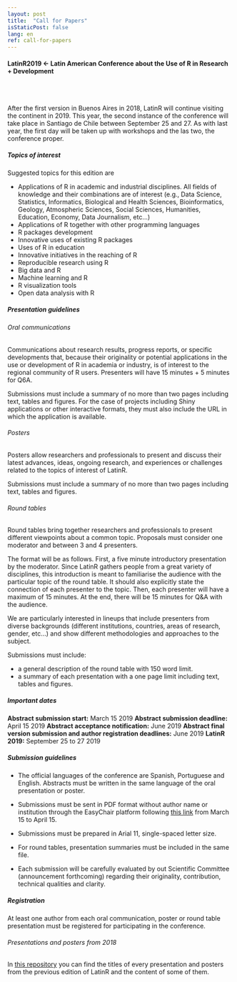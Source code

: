 ```yaml
---
layout: post
title:  "Call for Papers"
isStaticPost: false
lang: en
ref: call-for-papers
---
```



#### LatinR2019 <- Latin American Conference about the Use of R in Research + Development
<br>
<br>

After the first version in Buenos Aires in 2018, LatinR will continue visiting the continent in 2019. This year, the second instance of the conference will take place in Santiago de Chile between September 25 and 27. As with last year, the first day will be taken up with workshops and the las two, the conference proper. 

##### Topics of interest

Suggested topics for this edition are

* Applications of R in academic and industrial disciplines. All fields of knowledge and their combinations are of interest (e.g., Data Science, Statistics, Informatics, Biological and Health Sciences, Bioinformatics, Geology, Atmospheric Sciences, Social Sciences, Humanities, Education,
Economy, Data Journalism, etc...)
* Applications of R together with other programming languages
* R packages development
* Innovative uses of existing R packages
* Uses of R in education
* Innovative initiatives in the reaching of R
* Reproducible research using R
* Big data and R
* Machine learning and R
* R visualization tools
* Open data analysis with R


##### Presentation guidelines

###### Oral communications

Communications about research results, progress reports, or specific developments that, because their originality or potential applications in the use or development of R in academia or industry, is of interest to the regional community of R users. Presenters will have 15 minutes + 5 minutes for Q6A. 

Submissions must include a summary of no more than two pages including text, tables and figures. For the case of projects including Shiny applications or other interactive formats, they must also include the URL in which the application is available. 

###### Posters

Posters allow researchers and professionals to present and discuss their latest advances, ideas, ongoing research, and experiences or challenges related to the topics of interest of LatinR. 

Submissions must include a summary of no more than two pages including text, tables and figures.

###### Round tables

Round tables bring together researchers and professionals to present different viewpoints about a common topic. Proposals must consider one moderator and between 3 and 4 presenters. 

The format will be as follows. First, a five minute introductory presentation by the moderator. Since LatinR gathers people from a great variety of disciplines, this introduction is meant to familiarise the audience with the particular topic of the round table. It should also explicitly state the connection of each presenter to the topic. Then, each presenter will have a maximum of 15 minutes. At the end, there will be 15 minutes for Q&A with the audience. 

We are particularly interested in lineups that include presenters from diverse backgrounds (different institutions, countries, areas of research, gender, etc...) and show different methodologies and approaches to the subject. 

Submissions must include: 

* a general description of the round table with 150 word limit. 
* a summary of each presentation with a one page limit including text, tables and figures. 

##### Important dates

**Abstract submission start:** March 15 2019
**Abstract submission deadline:** April 15 2019
**Abstract acceptance notification:** June 2019
**Abstract final version submission and author registration deadlines:** June 2019
**LatinR 2019:** September 25 to 27 2019

##### Submission guidelines


* The official languages of the conference are Spanish, Portuguese and English. Abstracts must be written in the same language of the oral presentation or poster. 

* Submissions must be sent in PDF format without author name or institution through the EasyChair platform following [this link](https://easychair.org/conferences/?conf=latinr2019) from March 15 to April 15. 

* Submissions must be prepared in Arial 11, single-spaced letter size. 

* For round tables, presentation summaries must be included in the same file. 

* Each submission will be carefully evaluated by out Scientific Committee (announcement forthcoming) regarding their originality, contribution, technical qualities and clarity. 

##### Registration

At least one author from each oral communication, poster or round table presentation must be registered for participating in the conference. 


###### Presentations and posters from 2018

In [this repository](https://github.com/LatinR/presentaciones-LatinR2018) you can find the titles of every presentation and posters from the previous edition of LatinR and the content of some of them. 